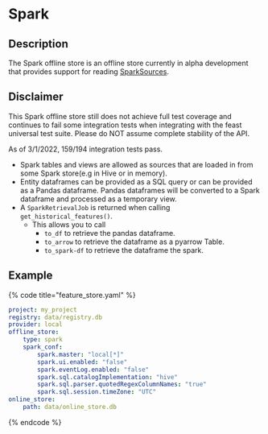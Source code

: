 # Spark

## Description

The Spark offline store is an offline store currently in alpha development that provides support for reading [SparkSources](../data-sources/spark.md).

## Disclaimer

This Spark offline store still does not achieve full test coverage and continues to fail some integration tests when integrating with the feast universal test suite. Please do NOT assume complete stability of the API.

As of 3/1/2022, 159/194 integration tests pass.

* Spark tables and views are allowed as sources that are loaded in from some Spark store(e.g in Hive or in memory).
* Entity dataframes can be provided as a SQL query or can be provided as a Pandas dataframe. Pandas dataframes will be converted to a Spark dataframe and processed as a temporary view.
* A `SparkRetrievalJob` is returned when calling `get_historical_features()`.
  * This allows you to call
     * `to_df` to retrieve the pandas dataframe.
     * `to_arrow` to retrieve the dataframe as a pyarrow Table.
     * `to_spark-df` to retrieve the dataframe the spark.

## Example

{% code title="feature_store.yaml" %}
```yaml
project: my_project
registry: data/registry.db
provider: local
offline_store:
    type: spark
    spark_conf:
        spark.master: "local[*]"
        spark.ui.enabled: "false"
        spark.eventLog.enabled: "false"
        spark.sql.catalogImplementation: "hive"
        spark.sql.parser.quotedRegexColumnNames: "true"
        spark.sql.session.timeZone: "UTC"
online_store:
    path: data/online_store.db
```
{% endcode %}
